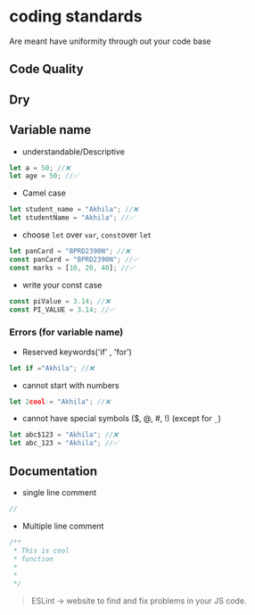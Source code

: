 # coding standards

Are meant have uniformity through out your code base

## Code Quality

## Dry

## Variable name

- understandable/Descriptive

```js
let a = 50; //❌
let age = 50; //✅
```

- Camel case

```js
let student_name = "Akhila"; //❌
let studentName = "Akhila"; //✅
```

- choose `let` over `var`, `const`over `let`

```js
let panCard = "BPRD2390N"; //❌
const panCard = "BPRD2390N"; //✅
const marks = [10, 20, 40]; //✅
```

- write your const case

```js
const piValue = 3.14; //❌
const PI_VALUE = 3.14; //✅
```

### Errors (for variable name)

- Reserved keywords('if' , 'for')

```js
let if ="Akhila"; //❌
```

- cannot start with numbers

```js
let 2cool = "Akhila"; //❌
```

- cannot have special symbols ($, @, #, !)
  (except for `_`)

```js
let abc$123 = "Akhila"; //❌
let abc_123 = "Akhila"; //✅
```

## Documentation

- single line comment

```js
//
```

- Multiple line comment

```js
/**
 * This is cool
 * function
 *
 *
 */
```

> ESLint -> website to find and fix problems in your JS code.
